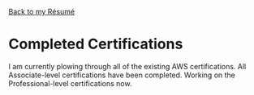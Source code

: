 [Back to my Résumé][0]

# Completed Certifications

I am currently plowing through all of the existing AWS certifications. All Associate-level certifications have been completed. Working on the Professional-level certifications now.

[0]: /long-cv